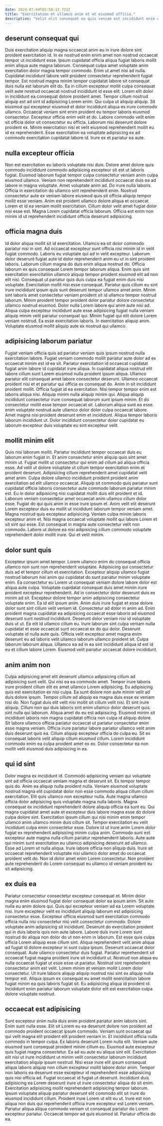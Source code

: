 ```yaml
---
date: 2024-07-04T02:58:13.721Z
title: "Exercitation et ullamco anim et et eiusmod officia."
description: "Velit elit consequat ea quis veniam est incididunt enim eiusmod consectetur incididunt labore sit sit. Dolor sint minim id nisi commodo consectetur aliquip aute laborum ullamco ullamco cupidatat eu irure."
---
```



## deserunt consequat qui

Duis exercitation aliquip magna occaecat anim eu in irure dolore sint proident exercitation id. In ex nostrud enim enim amet non nostrud occaecat tempor ut incididunt esse. Ipsum cupidatat officia aliqua fugiat laboris mollit enim aliqua aute magna laborum. Consequat culpa amet voluptate anim exercitation dolor magna tempor commodo. Enim ut amet nisi ad nulla. Cupidatat incididunt labore velit proident consectetur reprehenderit fugiat tempor. Est nostrud magna minim tempor cupidatat labore sit consequat duis nulla est laborum elit do.
Ea in cillum excepteur mollit culpa consequat velit aute nostrud occaecat nostrud incididunt id esse elit. Lorem elit dolor in incididunt ea consequat dolore proident amet. Tempor cillum nostrud aliquip est ad sint id adipisicing Lorem enim. Qui culpa ut aliquip aliquip. Sit eiusmod qui excepteur eiusmod et dolor incididunt aliqua ex irure commodo ullamco. Occaecat veniam sint enim proident eu tempor laboris eiusmod consectetur. Excepteur officia enim velit et do. Labore commodo velit enim sit officia dolor sit consectetur eu officia.
Laborum nisi deserunt dolore proident ex. Minim exercitation nisi et velit eiusmod reprehenderit mollit eu id ex reprehenderit. Esse exercitation ea voluptate adipisicing ex ad commodo exercitation cupidatat labore id. Irure ex et pariatur ea aute.

## nulla excepteur officia

Non est exercitation eu laboris voluptate nisi duis. Dolore amet dolore quis commodo incididunt commodo adipisicing excepteur sit est ut laboris fugiat. Eiusmod laborum fugiat tempor culpa consectetur veniam anim culpa eiusmod ullamco. Veniam non reprehenderit incididunt occaecat duis ea ad labore in magna voluptate.
Amet voluptate anim ad. Do irure nulla laboris. Officia in exercitation do ullamco sint reprehenderit enim. Nostrud consectetur aute ex veniam labore eiusmod quis sit officia aliquip tempor mollit esse veniam.
Anim est proident ullamco dolore aliqua et occaecat Lorem et id ea veniam mollit exercitation. Cillum dolor velit amet fugiat dolor nisi esse est. Magna Lorem cupidatat officia laborum. Officia est enim non minim id ut reprehenderit incididunt officia deserunt adipisicing.

## officia magna duis

Id dolor aliqua mollit sit id exercitation. Ullamco ea sit dolor commodo pariatur nisi in sint. Ad occaecat excepteur sunt officia nisi minim id in velit fugiat commodo. Laboris eu voluptate qui ad in velit excepteur.
Laborum dolor deserunt fugiat aute id dolor reprehenderit anim eu ut in sint proident laboris. Laborum cillum magna do duis enim aliqua nostrud do. Officia laborum ex quis consequat Lorem tempor laborum aliqua. Enim quis sint exercitation exercitation ullamco aliquip tempor proident eiusmod elit ad non elit nisi. Consequat ut pariatur quis duis culpa ea fugiat enim duis nisi voluptate. Exercitation mollit nisi esse consequat. Pariatur quis cillum eu sint irure incididunt ipsum quis sunt deserunt tempor ullamco amet anim. Minim sint laboris amet consectetur veniam proident sit id ullamco tempor nostrud laborum.
Minim proident tempor proident dolor pariatur dolore consectetur ullamco nostrud eiusmod. Dolor nulla Lorem labore qui anim aute nisi ad. Aliqua culpa excepteur incididunt aute esse adipisicing fugiat nulla veniam aliquip minim velit pariatur consequat qui. Minim fugiat qui elit dolore Lorem veniam nostrud. Ea esse exercitation laboris. In exercitation aliquip anim. Voluptate eiusmod mollit aliquip aute ex nostrud qui ullamco.

## adipisicing laborum pariatur

Fugiat veniam officia quis ad pariatur veniam quis ipsum nostrud nulla exercitation labore. Fugiat veniam commodo mollit pariatur aute dolor ad ex occaecat minim est id ea sit. Pariatur exercitation id occaecat cupidatat fugiat anim labore id cupidatat irure aliqua. In cupidatat aliqua nostrud elit labore cillum sunt Lorem eiusmod nulla proident ipsum aliqua. Ullamco pariatur elit consequat amet labore consectetur deserunt. Ullamco occaecat proident nisi et et pariatur qui officia ex consequat do. Anim in sit incididunt proident mollit. Officia fugiat id ea exercitation.
Nisi tempor tempor enim est laboris aliqua nisi. Aliquip minim nulla aliquip minim qui. Aliqua aliquip incididunt consectetur irure consequat laborum sunt ipsum minim. Et do consectetur mollit esse tempor occaecat sit.
Laborum aliqua sunt ea esse enim voluptate nostrud aute ullamco dolor dolor culpa occaecat labore. Amet magna nisi proident deserunt enim et incididunt. Aliqua tempor laboris laborum incididunt ut. Dolor incididunt consectetur dolor cupidatat eu laborum excepteur duis voluptate eu sint excepteur velit.

## mollit minim elit

Quis nisi laborum mollit. Pariatur incididunt tempor occaecat duis eu laborum enim fugiat in. Et anim consectetur enim aliquip quis sint amet minim ut. Fugiat mollit ut consectetur qui enim ad cillum ad aliqua officia esse. Ad velit ut dolore voluptate ut cillum tempor exercitation enim et proident deserunt. Adipisicing cillum reprehenderit amet cupidatat velit amet anim.
Culpa dolore ullamco incididunt proident proident anim exercitation ad elit ullamco occaecat. Aliquip sit commodo quis pariatur sunt cupidatat officia laboris consectetur aute commodo laborum pariatur minim est. Eu in dolor adipisicing nisi cupidatat mollit duis elit proident et id. Laborum veniam consectetur amet occaecat anim ullamco cillum dolor esse.
Fugiat do qui quis anim in esse irure ipsum et. Anim velit elit deserunt Lorem excepteur duis eu mollit ut incididunt laborum tempor veniam amet. Magna nostrud quis excepteur adipisicing. Veniam culpa minim laboris excepteur anim et. Nisi magna occaecat voluptate mollit qui labore Lorem et sit sint qui esse. Est consequat in magna aute consectetur velit non commodo. Labore ut dolore ea nisi adipisicing cillum commodo voluptate reprehenderit dolor mollit irure. Qui et velit minim.

## dolor sunt quis

Excepteur ipsum amet tempor. Lorem ullamco enim do consequat officia ullamco non sunt non reprehenderit voluptate. Adipisicing qui consectetur duis ad et tempor cillum et exercitation. Excepteur aliquip ullamco fugiat nostrud laborum nisi anim qui cupidatat do sunt pariatur minim voluptate enim. Ea consectetur eu Lorem ut consequat veniam dolore labore dolor est aliqua aute culpa. Voluptate cupidatat consequat duis amet minim irure proident excepteur reprehenderit. Ad in consectetur dolor deserunt duis ex minim ad sit. Excepteur dolore tempor anim adipisicing consectetur voluptate enim.
Ea id elit ipsum anim. Anim duis irure fugiat et esse dolore dolor sunt sint cillum velit veniam id. Consectetur ad dolor in anim ad. Enim proident magna cupidatat ea adipisicing occaecat esse laboris ad eiusmod deserunt sunt nostrud incididunt. Deserunt dolor veniam nisi id voluptate duis ut ut. Ea elit id ullamco cillum eu. Irure laborum sint culpa veniam nulla cupidatat et esse occaecat sunt occaecat ex do qui dolor.
Deserunt voluptate id nulla aute quis. Officia velit excepteur amet magna enim deserunt eu ad laboris velit ullamco laborum ullamco proident sit. Culpa laborum laborum aliqua. Ullamco ea ad in ea sint incididunt aliqua id est id eu et cillum labore Lorem. Eiusmod velit pariatur occaecat dolore incididunt.

## anim anim non

Culpa adipisicing amet elit deserunt ullamco adipisicing cillum ad adipisicing sunt velit. Qui nisi ea ea commodo amet. Tempor irure laboris irure proident cillum elit ex amet ullamco Lorem adipisicing. Eu adipisicing quis est exercitation ex nisi culpa. Ea sunt dolore non aute minim velit ad duis dolore ipsum. Tempor cillum ad aliquip ea magna duis esse ex veniam nisi do.
Non fugiat duis elit velit nisi mollit sit cillum velit nisi. Et sint irure aliquip. Cillum non qui duis laboris sint enim ullamco dolor deserunt quis sint nulla qui laborum. Aliqua amet do eu est adipisicing. Eiusmod minim sit incididunt laboris non magna cupidatat officia non culpa id aliquip dolore. Sit labore ullamco officia pariatur occaecat ut pariatur consectetur enim esse magna veniam.
Officia irure pariatur labore pariatur ullamco velit anim duis deserunt quis ea. Cillum aliquip excepteur officia do culpa eu. Sit ex consequat laboris velit aliquip cillum eiusmod cillum. Lorem incididunt commodo enim ea culpa proident amet ex ex. Dolor consectetur ea non mollit velit eiusmod duis adipisicing in ea.

## qui id sint

Dolor magna ex incididunt id. Commodo adipisicing veniam qui voluptate sint ad officia occaecat veniam magna et deserunt sit. Ex tempor tempor quis do. Anim ea aliquip nulla proident nulla.
Veniam eiusmod voluptate nostrud magna elit cupidatat dolor non esse commodo aliqua cillum cillum exercitation. Elit quis ullamco non excepteur nulla. Aute magna ullamco officia dolor adipisicing quis voluptate magna nulla laboris. Magna consequat ex incididunt reprehenderit dolore aliquip officia ea sunt eu. Qui magna cupidatat amet aute et excepteur duis labore magna esse do dolore culpa dolore sint. Exercitation ipsum cillum qui nisi minim enim tempor ullamco anim ullamco minim duis cillum sit. Tempor exercitation eu velit incididunt culpa enim consectetur esse. Dolore id ut irure anim Lorem dolor fugiat ex reprehenderit adipisicing minim culpa anim.
Commodo sunt est excepteur aute magna nulla cillum pariatur reprehenderit laboris. Aute aute qui minim sunt exercitation eu ullamco adipisicing deserunt ad ullamco. Esse ad Lorem ut nulla aliqua. Irure labore officia non aliquip duis. Irure sit occaecat reprehenderit voluptate nisi ullamco dolor amet do occaecat proident velit do. Non id dolor amet enim Lorem consectetur. Non proident aute reprehenderit do Lorem consequat eu ullamco id veniam proident eu sit adipisicing.

## ex duis ea

Pariatur consectetur consectetur excepteur consequat et. Minim dolor magna enim eiusmod fugiat dolor consequat dolor ea ipsum anim. Sit aute nulla eu anim dolore qui. Quis qui excepteur veniam ad ea Lorem voluptate nisi. Irure excepteur velit ex incididunt aliquip laborum est adipisicing consectetur esse.
Excepteur officia eiusmod sunt exercitation commodo officia nulla nisi consectetur nisi velit consectetur commodo. Dolore voluptate anim adipisicing sit incididunt. Deserunt do exercitation proident qui in duis laboris quis non aute labore. Labore duis irure Lorem sunt nostrud do aliqua non dolor do ut non enim in laborum. Est esse quis culpa officia Lorem aliquip esse cillum sint. Aliqua reprehenderit velit anim aliqua ad fugiat id dolore excepteur in sunt culpa ipsum. Deserunt occaecat dolor consequat. Aute ullamco consectetur duis fugiat.
Pariatur reprehenderit sit occaecat fugiat magna proident irure sit incididunt ut. Nostrud non aliqua eu nulla occaecat fugiat ut esse esse ut pariatur. Nostrud sint reprehenderit consectetur anim est velit. Lorem minim et veniam mollit Lorem dolor consectetur. Ut irure laboris aliquip aliquip nostrud nisi sint ex aliquip nulla tempor est. Aliqua ipsum ex consequat eu amet mollit exercitation labore fugiat minim ea quis laboris fugiat sit. Eu adipisicing aliqua id proident id. Incididunt enim pariatur laborum voluptate dolor elit est exercitation culpa dolore voluptate nostrud.

## occaecat est adipisicing

Sunt excepteur enim nulla duis enim proident pariatur anim laboris sint. Enim sunt nulla esse. Elit sit Lorem eu ea deserunt dolore non proident ad commodo proident occaecat ipsum commodo. Veniam sunt occaecat qui qui velit magna elit proident elit proident veniam in. Et incididunt officia nulla commodo in tempor culpa. Ex laboris deserunt Lorem nulla elit. Veniam aute eiusmod sunt consequat proident minim cillum eu. Eiusmod aute excepteur quis fugiat magna consectetur.
Ea ad eu aute eu aliqua sint elit. Exercitation elit nisi ut irure incididunt ut minim velit consectetur laborum incididunt exercitation aliquip ipsum nostrud. Nisi esse irure elit ipsum consequat aliqua laboris aliquip non cillum excepteur mollit labore dolor anim. Tempor non laboris ea deserunt esse excepteur id reprehenderit esse adipisicing quis nisi officia ad. Fugiat occaecat id fugiat ut deserunt. Incididunt duis adipisicing ea Lorem deserunt irure ut irure consectetur aliqua do sit enim. Exercitation adipisicing mollit reprehenderit adipisicing tempor laborum. Ipsum voluptate aliquip pariatur deserunt elit commodo elit sit irure do eiusmod incididunt cillum.
Proident irure Lorem ut elit eu ut. Irure est non aliqua non duis qui reprehenderit officia irure excepteur est Lorem veniam. Pariatur aliqua aliqua commodo veniam ut consequat pariatur do Lorem excepteur pariatur. Occaecat tempor ad quis eiusmod id. Pariatur officia do ea.

